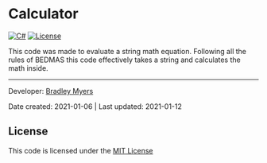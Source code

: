 Calculator
==========
[![C#](https://img.shields.io/static/v1?label=C%23&message=v8&color=brightgreen&link=https://docs.microsoft.com/en-us/dotnet/)](https://docs.microsoft.com/en-us/dotnet/) [![License](https://img.shields.io/badge/license-MIT-blue.svg?label=License&link=https://mit-license.org/)](./LICENSE)

This code was made to evaluate a string math equation. Following all the rules of BEDMAS this code effectively takes a string and calculates the math inside.

---

Developer: [Bradley Myers](https://github.com/BLM16/)

Date created: 2021-01-06 | Last updated: 2021-01-12

## License
This code is licensed under the [MIT License](./LICENSE)
